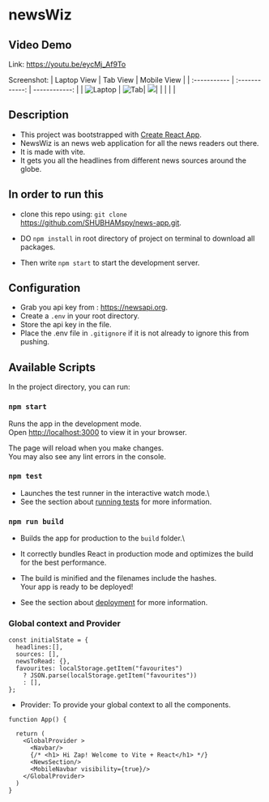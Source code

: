 # newsWiz

## Video Demo

Link: https://youtu.be/eycMj_Af9To

Screenshot: 
  | Laptop View                            | Tab View                           |  Mobile View                    |
  | :-----------                           | :------------:                     |  ------------:                  |
  | ![Laptop](./public/images/Laptop.jpeg) | ![Tab](./public/images/Tablet.jpeg)| ![](./public/images/Mobile.jpeg)|
  |                                        |                                    |                                 |



## Description

- This project was bootstrapped with [Create React App](https://github.com/facebook/create-react-app).
-  NewsWiz is an news web application for all the news readers out there.
- It is made with vite.
- It gets you all the headlines from different news sources around the globe.

## In order to run this
- clone this repo using: `git clone` https://github.com/SHUBHAMspy/news-app.git.

- DO `npm install` in root directory of project on terminal to download all packages.
- Then write `npm start` to start the development server.

## Configuration
- Grab you api key from : https://newsapi.org. 
- Create a `.env` in your root directory.
- Store the api key in the file.
- Place the .env file in `.gitignore` if it is not already to ignore this from pushing. 

## Available Scripts

In the project directory, you can run:

### `npm start`

Runs the app in the development mode.\
Open [http://localhost:3000](http://localhost:3000) to view it in your browser.

The page will reload when you make changes.\
You may also see any lint errors in the console.

### `npm test`

- Launches the test runner in the interactive watch mode.\
- See the section about [running tests](https://facebook.github.io/create-react-app/docs/running-tests) for more information.

### `npm run build`

- Builds the app for production to the `build` folder.\
- It correctly bundles React in production mode and optimizes the build for the best performance.

- The build is minified and the filenames include the hashes.\
Your app is ready to be deployed!

- See the section about [deployment](https://facebook.github.io/create-react-app/docs/deployment) for more information.

### Global context and Provider

```
const initialState = {
  headlines:[],
  sources: [],
  newsToRead: {},
  favourites: localStorage.getItem("favourites")
    ? JSON.parse(localStorage.getItem("favourites"))
    : [],
};
```

-  Provider: To provide your global context to all the components.
```
function App() {
  
  return (
    <GlobalProvider >
      <Navbar/>
      {/* <h1> Hi Zap! Welcome to Vite + React</h1> */}
      <NewsSection/>
      <MobileNavbar visibility={true}/>
    </GlobalProvider>
  )
}
```
